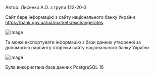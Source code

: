 Автор: Лисенко А.О. з групи 122-20-3

Сайт бере інформацію з сайту національного банку України https://bank.gov.ua/ua/markets/exchangerates

![image](https://github.com/Soda-Programist/Hryvnia-exchange-rates/assets/83551970/d1e0779e-2c4f-407c-ab8b-ce270b684af2)

Та може експортувати інформацію з бази данних утвореної за допомогою парсингу сторінки сайту національного банку України

![image](https://github.com/Soda-Programist/Hryvnia-exchange-rates/assets/83551970/90ee4016-50c5-4218-99a1-fbbe9ef0d462)

Була використана база данних PostgreSQL 16
